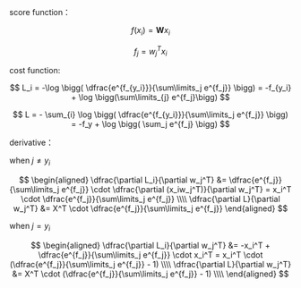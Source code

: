 score function：

$$f(x_i) = \mathbf W x_i$$

$$
f_j = w^T_j x_i
$$

cost function:

$$
L_i
= -\log \bigg(
    \dfrac{e^{f_{y_i}}}{\sum\limits_j  e^{f_j}}
\bigg)
= -f_{y_i} + \log \bigg(\sum\limits_{j} e^{f_j}\bigg)
$$

$$
L = - \sum_{i} \log \bigg(
    \dfrac{e^{f_{y_i}}}{\sum\limits_j  e^{f_j}}
\bigg) =
-f_y + \log \bigg(
\sum_j e^{f_j}
\bigg)
$$

derivative：

when $j \ne y_i$

$$
\begin{aligned}
\dfrac{\partial L_i}{\partial w_j^T} &= 
\dfrac{e^{f_j}}{\sum\limits_j  e^{f_j}} \cdot
\dfrac{\partial (x_iw_j^T)}{\partial w_j^T} =
x_i^T \cdot \dfrac{e^{f_j}}{\sum\limits_j  e^{f_j}} \\\\
\dfrac{\partial L}{\partial w_j^T} &=
X^T \cdot \dfrac{e^{f_j}}{\sum\limits_j  e^{f_j}}
\end{aligned}
$$

when $j = y_i$

$$
\begin{aligned}
\dfrac{\partial L_i}{\partial w_j^T} &=
-x_i^T  + \dfrac{e^{f_j}}{\sum\limits_j  e^{f_j}} \cdot
x_i^T =
x_i^T \cdot (\dfrac{e^{f_j}}{\sum\limits_j  e^{f_j}} - 1) \\\\
\dfrac{\partial L}{\partial w_j^T} &=
X^T \cdot (\dfrac{e^{f_j}}{\sum\limits_j  e^{f_j}} - 1) \\\\
\end{aligned}
$$

